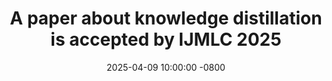 ---
title: >-
    A paper about knowledge distillation is accepted by IJMLC 2025
date: 2025-04-09 10:00:00 -0800
---
